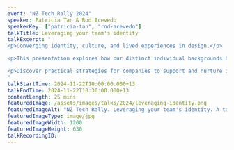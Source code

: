 ```yaml
---
event: "NZ Tech Rally 2024"
speaker: Patricia Tan & Rod Acevedo
speakerKey: ["patricia-tan", "rod-acevedo"]
talkTitle: Leveraging your team's identity
talkExcerpt: "  
<p>Converging identity, culture, and lived experiences in design.</p> 

<p>This presentation explores how our distinct individual backgrounds have shaped our careers in design and tech, from the challenges we've faced to the different ways we've overcome them. We'll share our personal stories, shedding light on the unique issues and frustrations immigrants encounter, and how we've transformed our cultural backgrounds into professional strengths.</p> 

<p>Discover practical strategies for companies to support and nurture immigrant talent, tapping into the diverse perspectives that drive innovation. Join us for an inspiring look at design through an immigrant's lens, and gain actionable insights to create a more inclusive, creative workplace that harnesses the power of cultural diversity.</p>
"
talkStartTime: 2024-11-22T10:00:00.000+13
talkEndTime: 2024-11-22T10:30:00.000+13
contentLength: 25 mins
featuredImage: /assets/images/talks/2024/leveraging-identity.png
featuredImageAlt: "NZ Tech Rally. Leveraging your team's identity. A talk by Patricia Tan, Senior Product Designer & Rod Acevedo, Design Lead @ RUSH Digital. Friday 22nd November 2024 @ Tākina, Wellington"
featuredImageType: image/jpg
featuredImageWidth: 1200
featuredImageHeight: 630
talkRecordingID:
---
```

